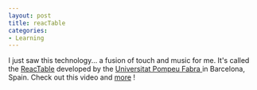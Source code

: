 ```yaml
---
layout: post
title: reacTable
categories:
- Learning
---
```



I just saw this technology... a fusion of touch and music for me. It's called the [ReacTable](http://en.wikipedia.org/wiki/ReacTable) developed by the [Universitat Pompeu Fabra ](http://en.wikipedia.org/wiki/Universitat_Pompeu_Fabra)in Barcelona, Spain. Check out this video and [more](http://www.youtube.com/results?search_query=reactable) !
